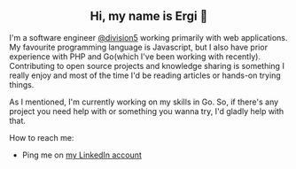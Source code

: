 <h2 align=center> Hi, my name is Ergi 👋 </h2>

I'm a software engineer [@division5](https://www.linkedin.com/company/division5/) working primarily with web applications. My favourite programming language is Javascript, but I also have prior experience with PHP and Go(which I've been working with recently). Contributing to open source projects and knowledge sharing is something I really enjoy and most of the time I'd be reading articles or hands-on trying things.

As I mentioned, I'm currently working on my skills in Go. So, if there's any project you need help with or something you wanna try, I'd gladly help with that.

How to reach me:
- Ping me on [my LinkedIn account](https://www.linkedin.com/in/ergi-berdellima/)
